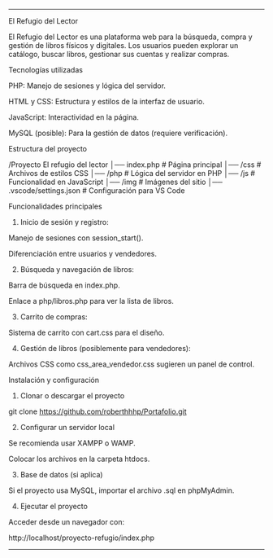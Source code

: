 
---

El Refugio del Lector

El Refugio del Lector es una plataforma web para la búsqueda, compra y gestión de libros físicos y digitales. Los usuarios pueden explorar un catálogo, buscar libros, gestionar sus cuentas y realizar compras.

Tecnologías utilizadas

PHP: Manejo de sesiones y lógica del servidor.

HTML y CSS: Estructura y estilos de la interfaz de usuario.

JavaScript: Interactividad en la página.

MySQL (posible): Para la gestión de datos (requiere verificación).


Estructura del proyecto

/Proyecto El refugio del lector
│── index.php                # Página principal
│── /css                     # Archivos de estilos CSS
│── /php                     # Lógica del servidor en PHP
│── /js                      # Funcionalidad en JavaScript
│── /img                     # Imágenes del sitio
│── .vscode/settings.json     # Configuración para VS Code

Funcionalidades principales

1. Inicio de sesión y registro:

Manejo de sesiones con session_start().

Diferenciación entre usuarios y vendedores.



2. Búsqueda y navegación de libros:

Barra de búsqueda en index.php.

Enlace a php/libros.php para ver la lista de libros.



3. Carrito de compras:

Sistema de carrito con cart.css para el diseño.



4. Gestión de libros (posiblemente para vendedores):

Archivos CSS como css_area_vendedor.css sugieren un panel de control.




Instalación y configuración

1. Clonar o descargar el proyecto

git clone https://github.com/roberthhhp/Portafolio.git


2. Configurar un servidor local

Se recomienda usar XAMPP o WAMP.

Colocar los archivos en la carpeta htdocs.



3. Base de datos (si aplica)

Si el proyecto usa MySQL, importar el archivo .sql en phpMyAdmin.



4. Ejecutar el proyecto

Acceder desde un navegador con:

http://localhost/proyecto-refugio/index.php



---

